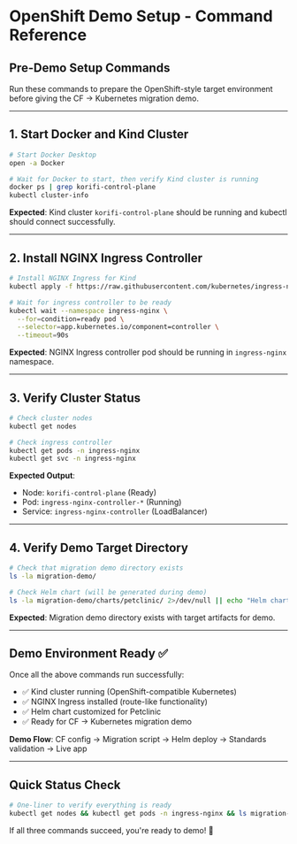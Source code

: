 # OpenShift Demo Setup - Command Reference

## Pre-Demo Setup Commands

Run these commands to prepare the OpenShift-style target environment before giving the CF → Kubernetes migration demo.

---

## 1. Start Docker and Kind Cluster

```bash
# Start Docker Desktop
open -a Docker

# Wait for Docker to start, then verify Kind cluster is running
docker ps | grep korifi-control-plane
kubectl cluster-info
```

**Expected**: Kind cluster `korifi-control-plane` should be running and kubectl should connect successfully.

---

## 2. Install NGINX Ingress Controller

```bash
# Install NGINX Ingress for Kind
kubectl apply -f https://raw.githubusercontent.com/kubernetes/ingress-nginx/main/deploy/static/provider/kind/deploy.yaml

# Wait for ingress controller to be ready
kubectl wait --namespace ingress-nginx \
  --for=condition=ready pod \
  --selector=app.kubernetes.io/component=controller \
  --timeout=90s
```

**Expected**: NGINX Ingress controller pod should be running in `ingress-nginx` namespace.

---

## 3. Verify Cluster Status

```bash
# Check cluster nodes
kubectl get nodes

# Check ingress controller
kubectl get pods -n ingress-nginx
kubectl get svc -n ingress-nginx
```

**Expected Output**:
- Node: `korifi-control-plane` (Ready)
- Pod: `ingress-nginx-controller-*` (Running)
- Service: `ingress-nginx-controller` (LoadBalancer)

---

## 4. Verify Demo Target Directory

```bash
# Check that migration demo directory exists
ls -la migration-demo/

# Check Helm chart (will be generated during demo)
ls -la migration-demo/charts/petclinic/ 2>/dev/null || echo "Helm chart ready for generation during demo"
```

**Expected**: Migration demo directory exists with target artifacts for demo.

---

## Demo Environment Ready ✅

Once all the above commands run successfully:

- ✅ Kind cluster running (OpenShift-compatible Kubernetes)
- ✅ NGINX Ingress installed (route-like functionality) 
- ✅ Helm chart customized for Petclinic
- ✅ Ready for CF → Kubernetes migration demo

**Demo Flow**: CF config → Migration script → Helm deploy → Standards validation → Live app

---

## Quick Status Check

```bash
# One-liner to verify everything is ready
kubectl get nodes && kubectl get pods -n ingress-nginx && ls migration-demo/
```

If all three commands succeed, you're ready to demo! 🚀